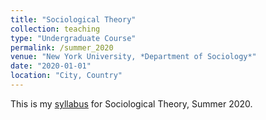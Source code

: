 ```yaml
---
title: "Sociological Theory"
collection: teaching
type: "Undergraduate Course"
permalink: /summer_2020
venue: "New York University, *Department of Sociology*"
date: "2020-01-01"
location: "City, Country"
---
```


This is my [syllabus](https://pmheideman.github.io/files/SocTheorySummer2020Syllabus.pdf) for Sociological Theory, Summer 2020.
